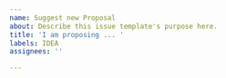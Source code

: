 ```yaml
---
name: Suggest new Proposal
about: Describe this issue template's purpose here.
title: 'I am proposing ... '
labels: IDEA
assignees: ''

---
```



